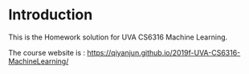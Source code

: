 # Introduction

This is the Homework solution for UVA CS6316 Machine Learning.

The course website is : https://qiyanjun.github.io/2019f-UVA-CS6316-MachineLearning/